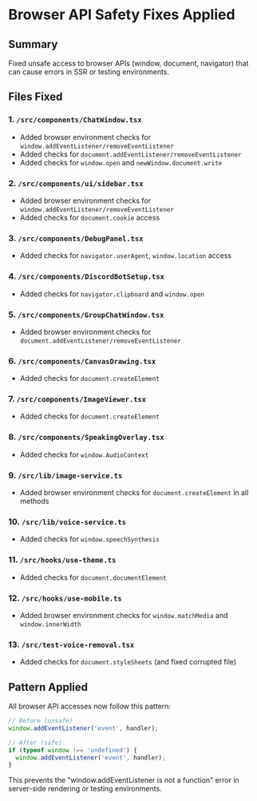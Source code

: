 # Browser API Safety Fixes Applied

## Summary
Fixed unsafe access to browser APIs (window, document, navigator) that can cause errors in SSR or testing environments.

## Files Fixed

### 1. `/src/components/ChatWindow.tsx`
- Added browser environment checks for `window.addEventListener/removeEventListener`
- Added checks for `document.addEventListener/removeEventListener` 
- Added checks for `window.open` and `newWindow.document.write`

### 2. `/src/components/ui/sidebar.tsx`
- Added browser environment checks for `window.addEventListener/removeEventListener`
- Added checks for `document.cookie` access

### 3. `/src/components/DebugPanel.tsx`
- Added checks for `navigator.userAgent`, `window.location` access

### 4. `/src/components/DiscordBotSetup.tsx`
- Added checks for `navigator.clipboard` and `window.open`

### 5. `/src/components/GroupChatWindow.tsx`
- Added browser environment checks for `document.addEventListener/removeEventListener`

### 6. `/src/components/CanvasDrawing.tsx`
- Added checks for `document.createElement`

### 7. `/src/components/ImageViewer.tsx`
- Added checks for `document.createElement`

### 8. `/src/components/SpeakingOverlay.tsx`
- Added checks for `window.AudioContext`

### 9. `/src/lib/image-service.ts`
- Added browser environment checks for `document.createElement` in all methods

### 10. `/src/lib/voice-service.ts`
- Added checks for `window.speechSynthesis`

### 11. `/src/hooks/use-theme.ts`
- Added checks for `document.documentElement`

### 12. `/src/hooks/use-mobile.ts`
- Added browser environment checks for `window.matchMedia` and `window.innerWidth`

### 13. `/src/test-voice-removal.tsx`
- Added checks for `document.styleSheets` (and fixed corrupted file)

## Pattern Applied
All browser API accesses now follow this pattern:

```typescript
// Before (unsafe)
window.addEventListener('event', handler);

// After (safe)
if (typeof window !== 'undefined') {
  window.addEventListener('event', handler);
}
```

This prevents the "window.addEventListener is not a function" error in server-side rendering or testing environments.
